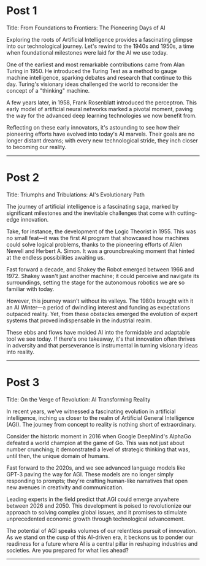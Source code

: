 # Post 1

Title: From Foundations to Frontiers: The Pioneering Days of AI

Exploring the roots of Artificial Intelligence provides a fascinating glimpse into our technological journey. Let's rewind to the 1940s and 1950s, a time when foundational milestones were laid for the AI we use today.

One of the earliest and most remarkable contributions came from Alan Turing in 1950. He introduced the Turing Test as a method to gauge machine intelligence, sparking debates and research that continue to this day. Turing's visionary ideas challenged the world to reconsider the concept of a "thinking" machine.

A few years later, in 1958, Frank Rosenblatt introduced the perceptron. This early model of artificial neural networks marked a pivotal moment, paving the way for the advanced deep learning technologies we now benefit from.

Reflecting on these early innovators, it's astounding to see how their pioneering efforts have evolved into today's AI marvels. Their goals are no longer distant dreams; with every new technological stride, they inch closer to becoming our reality.

---

# Post 2

Title: Triumphs and Tribulations: AI's Evolutionary Path

The journey of artificial intelligence is a fascinating saga, marked by significant milestones and the inevitable challenges that come with cutting-edge innovation.

Take, for instance, the development of the Logic Theorist in 1955. This was no small feat—it was the first AI program that showcased how machines could solve logical problems, thanks to the pioneering efforts of Allen Newell and Herbert A. Simon. It was a groundbreaking moment that hinted at the endless possibilities awaiting us.

Fast forward a decade, and Shakey the Robot emerged between 1966 and 1972. Shakey wasn't just another machine; it could perceive and navigate its surroundings, setting the stage for the autonomous robotics we are so familiar with today.

However, this journey wasn’t without its valleys. The 1980s brought with it an AI Winter—a period of dwindling interest and funding as expectations outpaced reality. Yet, from these obstacles emerged the evolution of expert systems that proved indispensable in the industrial realm.

These ebbs and flows have molded AI into the formidable and adaptable tool we see today. If there's one takeaway, it's that innovation often thrives in adversity and that perseverance is instrumental in turning visionary ideas into reality.

---

# Post 3

Title: On the Verge of Revolution: AI Transforming Reality

In recent years, we've witnessed a fascinating evolution in artificial intelligence, inching us closer to the realm of Artificial General Intelligence (AGI). The journey from concept to reality is nothing short of extraordinary.

Consider the historic moment in 2016 when Google DeepMind's AlphaGo defeated a world champion at the game of Go. This was not just about number crunching; it demonstrated a level of strategic thinking that was, until then, the unique domain of humans.

Fast forward to the 2020s, and we see advanced language models like GPT-3 paving the way for AGI. These models are no longer simply responding to prompts; they're crafting human-like narratives that open new avenues in creativity and communication.

Leading experts in the field predict that AGI could emerge anywhere between 2026 and 2050. This development is poised to revolutionize our approach to solving complex global issues, and it promises to stimulate unprecedented economic growth through technological advancement.

The potential of AGI speaks volumes of our relentless pursuit of innovation. As we stand on the cusp of this AI-driven era, it beckons us to ponder our readiness for a future where AI is a central pillar in reshaping industries and societies. Are you prepared for what lies ahead?

---

